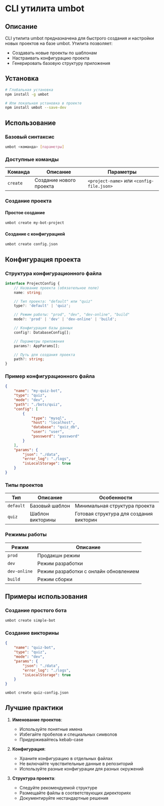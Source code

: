 # CLI утилита umbot

## Описание

CLI утилита umbot предназначена для быстрого создания и настройки новых проектов на базе umbot. Утилита позволяет:

-   Создавать новые проекты по шаблонам
-   Настраивать конфигурацию проекта
-   Генерировать базовую структуру приложения

## Установка

```bash
# Глобальная установка
npm install -g umbot

# Или локальная установка в проекте
npm install umbot --save-dev
```

## Использование

### Базовый синтаксис

```bash
umbot <команда> [параметры]
```

### Доступные команды

| Команда  | Описание                | Параметры                                 |
| -------- | ----------------------- | ----------------------------------------- |
| `create` | Создание нового проекта | `<project-name>` или `<config-file.json>` |

### Создание проекта

#### Простое создание

```bash
umbot create my-bot-project
```

#### Создание с конфигурацией

```bash
umbot create config.json
```

## Конфигурация проекта

### Структура конфигурационного файла

```typescript
interface ProjectConfig {
    // Название проекта (обязательное поле)
    name: string;

    // Тип проекта: "default" или "quiz"
    type?: 'default' | 'quiz';

    // Режим работы: "prod", "dev", "dev-online", "build"
    mode?: 'prod' | 'dev' | 'dev-online' | 'build';

    // Конфигурация базы данных
    config?: DatabaseConfig[];

    // Параметры приложения
    params?: AppParams[];

    // Путь для создания проекта
    path?: string;
}
```

### Пример конфигурационного файла

```json
{
    "name": "my-quiz-bot",
    "type": "quiz",
    "mode": "dev",
    "path": "./bots/quiz",
    "config": [
        {
            "type": "mysql",
            "host": "localhost",
            "database": "quiz_db",
            "user": "user",
            "password": "password"
        }
    ],
    "params": {
        "json": "./data",
        "error_log": "./logs",
        "isLocalStorage": true
    }
}
```

### Типы проектов

| Тип       | Описание         | Особенности                             |
| --------- | ---------------- | --------------------------------------- |
| `default` | Базовый шаблон   | Минимальная структура проекта           |
| `quiz`    | Шаблон викторины | Готовая структура для создания викторин |

### Режимы работы

| Режим        | Описание                              |
| ------------ | ------------------------------------- |
| `prod`       | Продакшн режим                        |
| `dev`        | Режим разработки                      |
| `dev-online` | Режим разработки с онлайн обновлением |
| `build`      | Режим сборки                          |

## Примеры использования

### Создание простого бота

```bash
umbot create simple-bot
```

### Создание викторины

```json
{
    "name": "quiz-bot",
    "type": "quiz",
    "mode": "dev",
    "params": {
        "json": "./data",
        "error_log": "./logs",
        "isLocalStorage": true
    }
}
```

```bash
umbot create quiz-config.json
```

## Лучшие практики

1. **Именование проектов**:

    - Используйте понятные имена
    - Избегайте пробелов и специальных символов
    - Придерживайтесь kebab-case

2. **Конфигурация**:

    - Храните конфигурацию в отдельных файлах
    - Не включайте чувствительные данные в репозиторий
    - Используйте разные конфигурации для разных окружений

3. **Структура проекта**:
    - Следуйте рекомендуемой структуре
    - Размещайте файлы в соответствующих директориях
    - Документируйте нестандартные решения
